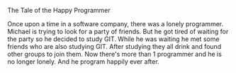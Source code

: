 The Tale of the Happy Programmer

Once upon a time in a software company, there was a lonely programmer. Michael is trying to look for a party of friends. But he got tired of waiting for the party so he decided to study GIT. While 
he was waiting he met some friends who are also studying GIT.  After studying they all drink and found other groups to join them.
Now there's more than 1 programmer and he is no longer lonely.
And he program happily ever after.


